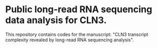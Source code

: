 # Public long-read RNA sequencing data analysis for CLN3.

This repository contains codes for the manuscript: "CLN3 transcript complexity revealed by long-read RNA sequencing analysis".

